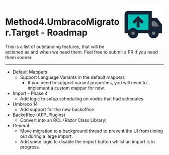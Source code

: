 <img src="./images/UmbracoMigratorTarget_Logo.png" alt="Method4.UmbracoMigrator.Target Logo" title="Method4.UmbracoMigrator.Target Logo" height="130" align="right">

# Method4.UmbracoMigrator.Target - Roadmap

This is a list of outstanding features, that will be actioned as and when we need them.
Feel free to submit a PR if you need them sooner.

---

- Default Mappers
    - Support Language Variants in the default mappers
        - If you need to support variant properties, you will need to implement a custom mapper for now.
- Import - Phase 4
    - Add logic to setup scheduling on nodes that had schedules
- Umbraco 14
    - Add support for the new backoffice
- Backoffice (APP_Plugins)
    - Convert into an RCL (Razor Class Library)
- General
    - Move migration to a background thread to prevent the UI from timing out during a large import.
    - Add some logic to disable the import button whilst an import is in progress.